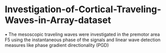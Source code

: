 # Investigation-of-Cortical-Traveling-Waves-in-Array-dataset
• The mesoscopic traveling waves were investigated in the premotor area F5 using
the instantaneous phase of the signals and linear wave detection measures like phase
gradient directionality (PGD)

